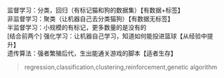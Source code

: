 <p>
监督学习：分类，回归（有标记猫和狗的数据集）【有数据+标签】<br>
非监督学习：聚类（让机器自己去分类猫狗）【有数据无标签】<br>
半监督学习：小规模的有标记，更多数量的是没有的<br>[结合前两个]
强化学习：让机器自己学习，知道如何能投进篮球【从经验中提升】<br>
遗传算法：强者繁殖后代，生出能通关游戏的脚本【适者生存】<br>
<p>

> regression,classification,clustering,reinforcement,genetic algorithm